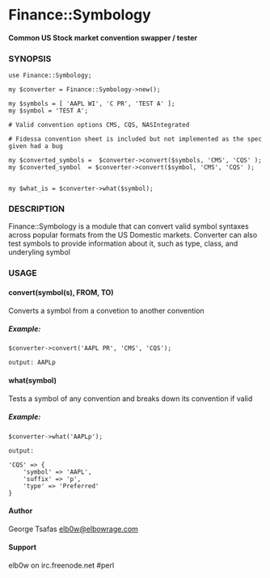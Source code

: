 Finance::Symbology
===================
#### Common US Stock market convention swapper / tester

### SYNOPSIS

    use Finance::Symbology;

    my $converter = Finance::Symbology->new();

    my $symbols = [ 'AAPL WI', 'C PR', 'TEST A' ];
    my $symbol = 'TEST A';

    # Valid convention options CMS, CQS, NASIntegrated

    # Fidessa convention sheet is included but not implemented as the spec given had a bug

    my $converted_symbols =  $converter->convert($symbols, 'CMS', 'CQS' );
    my $converted_symbol  = $converter->convert($symbol, 'CMS', 'CQS' );


    my $what_is = $converter->what($symbol);

### DESCRIPTION

Finance::Symbology is a module that can convert valid symbol syntaxes across 
popular formats from the US Domestic markets. Converter can also test symbols
to provide information about it, such as type, class, and underyling symbol

### USAGE

#### convert(symbol(s), FROM, TO)

Converts a symbol from a convetion to another convention

##### Example:

    $converter->convert('AAPL PR', 'CMS', 'CQS');

    output: AAPLp


#### what(symbol)

Tests a symbol of any convention and breaks down its convention if valid


##### Example:

    $converter->what('AAPLp');

    output:

    'CQS' => {
        'symbol' => 'AAPL',
        'suffix' => 'p',
        'type' => 'Preferred'
    }

#### Author

George Tsafas <elb0w@elbowrage.com>


#### Support

elb0w on irc.freenode.net #perl




